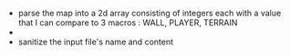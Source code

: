- parse the map into a 2d array consisting of integers each with a value that I can compare to 3 macros : WALL, PLAYER, TERRAIN
- 
- sanitize the input file's name and content